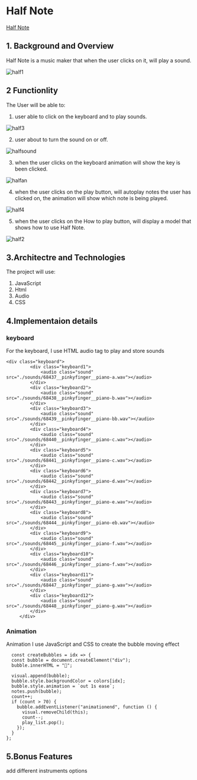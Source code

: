 # Half Note

[Half Note](https://shenqi1996.github.io/Half_Note/)


## 1. Background and Overview

Half Note is a music maker that when the user clicks on it, will play a sound.

![half1](https://user-images.githubusercontent.com/68937006/122250482-b19a6000-ce97-11eb-9008-173a8ecd8edc.PNG)

## 2 Functionlity

The User will be able to:

1. user able to click on the keyboard and to play sounds.

![half3](https://user-images.githubusercontent.com/68937006/122250528-bc54f500-ce97-11eb-86be-67580086724f.PNG)


2. user about to turn the sound on or off.

![halfsound](https://user-images.githubusercontent.com/68937006/122250809-fcb47300-ce97-11eb-8ef1-e8113eb8b453.PNG)


3. when the user clicks on the keyboard animation will show the key is been clicked.

![halfan](https://user-images.githubusercontent.com/68937006/122251093-35544c80-ce98-11eb-80fa-475fb5e3cf8c.PNG)


4. when the user clicks on the play button, will autoplay notes the user has clicked on, the animation will show which note is being played.

![half4](https://user-images.githubusercontent.com/68937006/122251180-47ce8600-ce98-11eb-958e-f3fe8fb43f87.PNG)


5. when the user clicks on the How to play button, will display a model that shows how to use Half Note. 

![half2](https://user-images.githubusercontent.com/68937006/122251205-4d2bd080-ce98-11eb-83ea-cd11c0b75659.PNG)


## 3.Architectre and Technologies

The project will use:

1. JavaScript
2. Html
3. Audio
4. CSS

## 4.Implementaion details
  ### keyboard 
   For the keyboard, I use HTML audio tag to play and store sounds 
   ``` 
   <div class="keyboard">
            <div class="keyboard1">
                <audio class="sound" src="./sounds/68437__pinkyfinger__piano-a.wav"></audio>
            </div>
            <div class="keyboard2">
                <audio class="sound" src="./sounds/68438__pinkyfinger__piano-b.wav"></audio>
            </div>
            <div class="keyboard3">
                <audio class="sound" src="./sounds/68439__pinkyfinger__piano-bb.wav"></audio>
            </div>
            <div class="keyboard4">
                <audio class="sound" src="./sounds/68440__pinkyfinger__piano-c.wav"></audio>
            </div>
            <div class="keyboard5">
                <audio class="sound" src="./sounds/68441__pinkyfinger__piano-c.wav"></audio>
            </div>
            <div class="keyboard6">
                <audio class="sound" src="./sounds/68442__pinkyfinger__piano-d.wav"></audio>
            </div>
            <div class="keyboard7">
                <audio class="sound" src="./sounds/68443__pinkyfinger__piano-e.wav"></audio>
            </div>
            <div class="keyboard8">
                <audio class="sound" src="./sounds/68444__pinkyfinger__piano-eb.wav"></audio>
            </div>
            <div class="keyboard9">
                <audio class="sound" src="./sounds/68445__pinkyfinger__piano-f.wav"></audio>
            </div>
            <div class="keyboard10">
                <audio class="sound" src="./sounds/68446__pinkyfinger__piano-f.wav"></audio>
            </div>
            <div class="keyboard11">
                <audio class="sound" src="./sounds/68447__pinkyfinger__piano-g.wav"></audio>
            </div>
            <div class="keyboard12">
                <audio class="sound" src="./sounds/68448__pinkyfinger__piano-g.wav"></audio>
            </div>
        </div>
   ```
    
  ### Animation
  Animation I use JavaScript and CSS to create the bubble moving effect
  ```
    const createBubbles = idx => {
    const bubble = document.createElement("div");
    bubble.innerHTML = "🎵";

    visual.append(bubble);
    bubble.style.backgroundColor = colors[idx];
    bubble.style.animation = `out 1s ease`;
    notes.push(bubble);
    count++;
    if (count > 70) {
      bubble.addEventListener("animationend", function () {
        visual.removeChild(this);
        count--;
        play_list.pop();
      });
    }
  };
  ```

## 5.Bonus Features

add different instruments options
